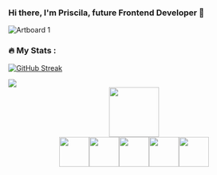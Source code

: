 ### Hi there, I'm Priscila, future Frontend Developer 👋

![Artboard 1](https://user-images.githubusercontent.com/118768738/207099904-bc2da750-8a9b-476c-88d2-e16b3ee4c8ab.png)



### :fire: My Stats :

[![GitHub Streak](https://github-readme-streak-stats.herokuapp.com?user=PriscilaCodrington&theme=tokyonight&hide_border=true&date_format=M%20j%5B%2C%20Y%5D)](https://git.io/streak-stats)

<img src="https://github-readme-stats.vercel.app/api?username=Priscilacodrington&show_icons=true&theme=tokyonight" >

<div id="footer" align ="center">

<img src="https://media.giphy.com/media/Vf3ZKdillTMOOaOho0/giphy.gif" width="100"/>
</div>


<div id="social-media" align ="center">
<img src = "https://cdn-icons-png.flaticon.com/512/2626/2626269.png" width= "60" height="60"><img src = "https://cdn-icons-png.flaticon.com/512/2626/2626273.png" width= "60" height="60"><img src = "https://cdn-icons-png.flaticon.com/512/2626/2626271.png" width= "60" height="60"><img src = "https://cdn-icons-png.flaticon.com/512/2626/2626292.png" width= "60" height="60"><img src = "https://cdn-icons-png.flaticon.com/512/3670/3670125.png" width= "60" height="60">
  </div>
<!--
**PriscilaCodrington/PriscilaCodrington** is a ✨ _special_ ✨ repository because its `README.md` (this file) appears on your GitHub profile.

Here are some ideas to get you started:

- 🔭 I’m currently working on ...
- 🌱 I’m currently learning ...
- 👯 I’m looking to collaborate on ...
- 🤔 I’m looking for help with ...
- 💬 Ask me about ...
- 📫 How to reach me: ...
- 😄 Pronouns: ...
- ⚡ Fun fact: ...
-->
